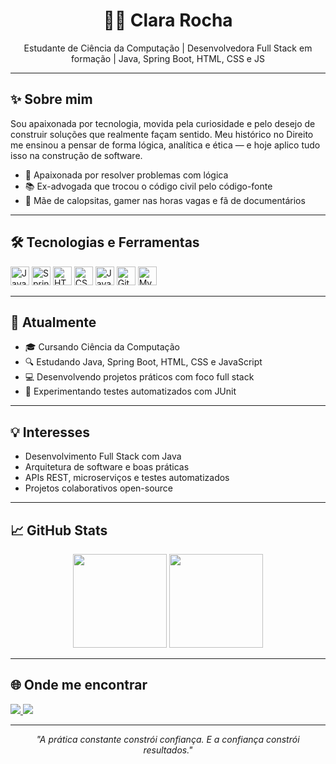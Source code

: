 <h1 align="center">👩‍💻 Clara Rocha</h1>
<p align="center">
Estudante de Ciência da Computação | Desenvolvedora Full Stack em formação | Java, Spring Boot, HTML, CSS e JS
</p>

---

## ✨ Sobre mim

Sou apaixonada por tecnologia, movida pela curiosidade e pelo desejo de construir soluções que realmente façam sentido. Meu histórico no Direito me ensinou a pensar de forma lógica, analítica e ética — e hoje aplico tudo isso na construção de software.

- 🧠 Apaixonada por resolver problemas com lógica  
- 📚 Ex-advogada que trocou o código civil pelo código-fonte  
- 🐤 Mãe de calopsitas, gamer nas horas vagas e fã de documentários

---

## 🛠️ Tecnologias e Ferramentas

<p align="left">
  <img src="https://cdn.jsdelivr.net/gh/devicons/devicon/icons/java/java-original.svg" height="30" alt="Java" />
  <img src="https://cdn.jsdelivr.net/gh/devicons/devicon/icons/spring/spring-original.svg" height="30" alt="Spring Boot" />
  <img src="https://cdn.jsdelivr.net/gh/devicons/devicon/icons/html5/html5-original.svg" height="30" alt="HTML5" />
  <img src="https://cdn.jsdelivr.net/gh/devicons/devicon/icons/css3/css3-original.svg" height="30" alt="CSS3" />
  <img src="https://cdn.jsdelivr.net/gh/devicons/devicon/icons/javascript/javascript-original.svg" height="30" alt="JavaScript" />
  <img src="https://cdn.jsdelivr.net/gh/devicons/devicon/icons/git/git-original.svg" height="30" alt="Git" />
  <img src="https://cdn.jsdelivr.net/gh/devicons/devicon/icons/mysql/mysql-original.svg" height="30" alt="MySQL" />
</p>

---

## 📌 Atualmente

- 🎓 Cursando Ciência da Computação
- 🔍 Estudando Java, Spring Boot, HTML, CSS e JavaScript
- 💻 Desenvolvendo projetos práticos com foco full stack
- 🧪 Experimentando testes automatizados com JUnit

---

## 💡 Interesses

- Desenvolvimento Full Stack com Java
- Arquitetura de software e boas práticas
- APIs REST, microserviços e testes automatizados
- Projetos colaborativos open-source

---

## 📈 GitHub Stats

<p align="center">
  <img height="150em" src="https://github-readme-stats.vercel.app/api?username=claraorcajodev&show_icons=true&theme=default" />
  <img height="150em" src="https://github-readme-stats.vercel.app/api/top-langs/?username=claraorcajodev&layout=compact&theme=default" />
</p>

---

## 🌐 Onde me encontrar

<p align="left">
  <a href="https://www.linkedin.com/in/maria-clara-rocha-orcajo-a8aa80212/" target="_blank">
    <img src="https://img.shields.io/badge/-LinkedIn-0A66C2?style=for-the-badge&logo=linkedin&logoColor=white" />
  </a>
  <a href="https://github.com/claraorcajodev" target="_blank">
    <img src="https://img.shields.io/badge/-GitHub-181717?style=for-the-badge&logo=github&logoColor=white" />
  </a>
</p>

---

<p align="center"><i>"A prática constante constrói confiança. E a confiança constrói resultados."</i></p>
